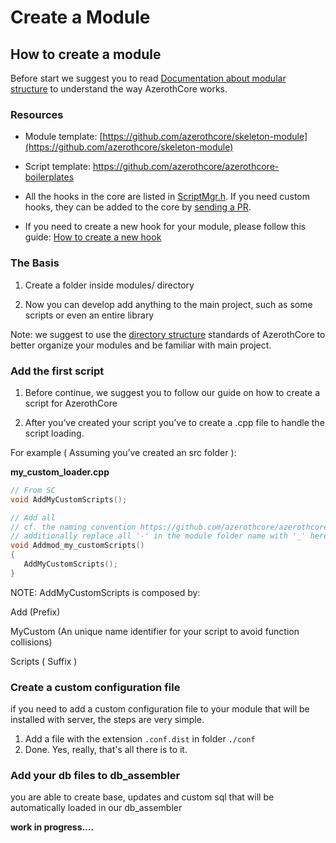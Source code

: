 # Create a Module

## **How to create a module**

Before start we suggest you to read [Documentation about modular structure](The-Modular-Structure) to understand the way AzerothCore works.

### Resources

- Module template: [https://github.com/azerothcore/skeleton-module](https://github.com/azerothcore/skeleton-module)
- Script template: https://github.com/azerothcore/azerothcore-boilerplates
- All the hooks in the core are listed in [ScriptMgr.h](https://github.com/azerothcore/azerothcore-wotlk/blob/master/src/server/game/Scripting/ScriptMgr.h). If you need custom hooks, they can be added to the core by [sending a PR](https://www.azerothcore.org/wiki/How-to-create-a-PR).

- If you need to create a new hook for your module, please follow this guide: [How to create a new hook](hooks-script.md)

### **The Basis**

1. Create a folder inside modules/ directory

2. Now you can develop add anything to the main project, such as some scripts or 
even an entire library

Note: we suggest to use the [directory structure](Directory-Structure) standards of AzerothCore to better organize your modules and be familiar with main project.

### **Add the first script**

1. Before continue, we suggest you to follow our guide on how to create a script for AzerothCore

2. After you’ve created your script you’ve to create a .cpp file to handle the script loading.

  For example ( Assuming you’ve created an src folder ):

  **my_custom_loader.cpp**

 ```cpp
// From SC
void AddMyCustomScripts();

// Add all
// cf. the naming convention https://github.com/azerothcore/azerothcore-wotlk/blob/master/doc/changelog/master.md#how-to-upgrade-4
// additionally replace all '-' in the module folder name with '_' here
void Addmod_my_customScripts()
{
    AddMyCustomScripts();
}
```

  NOTE: AddMyCustomScripts is composed by: 

  Add (Prefix)

  MyCustom (An unique name identifier for your script to avoid function collisions)

  Scripts ( Suffix )

### **Create a custom configuration file**

if you need to add a custom configuration file to your module that will be installed with server, the steps are very simple.

1. Add a file with the extension `.conf.dist` in folder `./conf`
2. Done. Yes, really, that's all there is to it.

### **Add your db files to db_assembler**

you are able to create base, updates and custom sql that will be automatically loaded in our db_assembler

**work in progress….**
